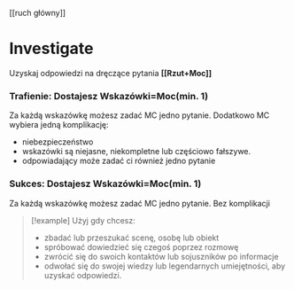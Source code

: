 [[ruch główny]] 
# Investigate
Uzyskaj odpowiedzi na dręczące pytania
**[[Rzut+Moc]]**
### Trafienie: Dostajesz Wskazówki=Moc(min. 1)
Za każdą wskazówkę możesz zadać MC jedno pytanie.
Dodatkowo MC wybiera jedną komplikację:
* niebezpieczeństwo
* wskazówki są niejasne, niekompletne lub  częściowo fałszywe.
* odpowiadający może zadać ci również jedno pytanie
### Sukces: Dostajesz Wskazówki=Moc(min. 1)
Za każdą wskazówkę możesz zadać MC jedno pytanie. Bez komplikacji

>[!example] Użyj gdy chcesz:
> * zbadać lub przeszukać scenę, osobę lub obiekt
> * spróbować dowiedzieć się czegoś poprzez rozmowę
> * zwrócić się do swoich kontaktów lub sojuszników po informacje
> * odwołać się do swojej wiedzy lub legendarnych umiejętności, aby uzyskać odpowiedzi.

